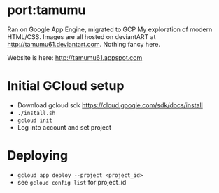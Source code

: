 # port:tamumu
Ran on Google App Engine, migrated to GCP
My exploration of modern HTML/CSS. Images are all hosted on deviantART at http://tamumu61.deviantart.com. Nothing fancy here.

Website is here: http://tamumu61.appspot.com

# Initial GCloud setup
* Download gcloud sdk https://cloud.google.com/sdk/docs/install
* `./install.sh`
* `gcloud init`
* Log into account and set project

# Deploying
* `gcloud app deploy --project <project_id>`
* see `gcloud config list` for project_id